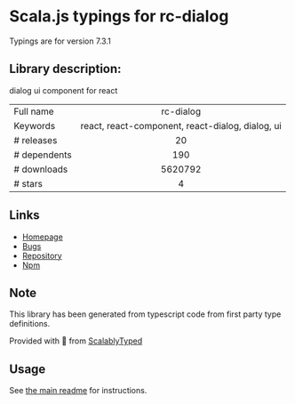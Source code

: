 
# Scala.js typings for rc-dialog

Typings are for version 7.3.1

## Library description:
dialog ui component for react

|                    |                 |
| ------------------ | :-------------: |
| Full name          | rc-dialog |
| Keywords           | react, react-component, react-dialog, dialog, ui |
| # releases         | 20 |
| # dependents       | 190 |
| # downloads        | 5620792 |
| # stars            | 4 |

## Links
- [Homepage](http://github.com/react-component/dialog)
- [Bugs](http://github.com/react-component/dialog/issues)
- [Repository](https://github.com/react-component/dialog)
- [Npm](https://www.npmjs.com/package/rc-dialog)
    


## Note
This library has been generated from typescript code from first party type definitions.

Provided with :purple_heart: from [ScalablyTyped](https://github.com/oyvindberg/ScalablyTyped)

## Usage
See [the main readme](../../readme.md) for instructions.


